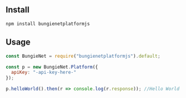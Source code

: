 ## Install
```bashp
npm install bungienetplatformjs
```
## Usage
```js
const BungieNet = require("bungienetplatformjs").default;

const p = new BungieNet.Platform({
  apiKey: "-api-key-here-"
});

p.helloWorld().then(r => console.log(r.response)); //Hello World
```
